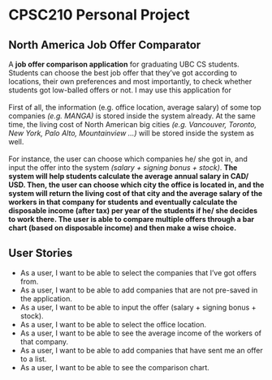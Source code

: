 # CPSC210 Personal Project

## North America Job Offer Comparator

A **job offer comparison application** for graduating UBC CS students. Students can choose the best job offer that they’ve
got according to locations, their own preferences and most importantly, to check whether students got low-balled offers 
or not. I may use this application for <br>
<br>
First of all, the information (e.g. office location, average salary) of some top companies <em>(e.g. MANGA)</em> is 
stored inside the system already. At the same time, the living cost of North American big cities <em>(e.g. Vancouver, 
Toronto, New York, Palo Alto, Mountainview …)</em> will be stored inside the system as well. <br>
<br>
For instance, the user can choose which companies he/ she got in, and input the offer into the system *(salary + signing 
bonus + stock)*. **The system will help students calculate the average annual salary in CAD/ USD. Then, the user can choose which city the office is
located in, and the system will return the living cost of that city and the average salary of the workers in that 
company for students and eventually calculate the disposable income (after tax) per year of the students if he/ she 
decides to work there. The user is able to compare multiple offers through a bar chart (based on disposable income) and then make a wise choice.**


## User Stories

- As a user, I want to be able to select the companies that I’ve got offers from.
- As a user, I want to be able to add companies that are not pre-saved in the application.
- As a user, I want to be able to input the offer (salary + signing bonus + stock).
- As a user, I want to be able to select the office location.
- As a user, I want to be able to see the average income of the workers of that company.
- As a user, I want to be able to add companies that have sent me an offer to a list.
- As a user, I want to be able to see the comparison chart.

